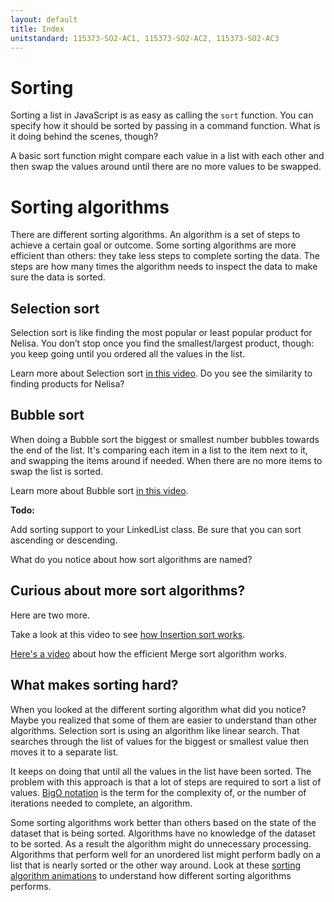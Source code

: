 ```yaml
---
layout: default
title: Index
unitstandard: 115373-SO2-AC1, 115373-SO2-AC2, 115373-SO2-AC3
---
```


# Sorting

Sorting a list in JavaScript is as easy as calling the `sort` function. You can specify how it should be sorted by passing in a command function. What is it doing behind the scenes, though?

A basic sort function might compare each value in a list with each other and then swap the values around until there are no more values to be swapped.

# Sorting algorithms

There are different sorting algorithms. An algorithm is a set of steps to achieve a certain goal or outcome. Some sorting algorithms are more efficient than others: they take less steps to complete sorting the data. The steps are how many times the algorithm needs to inspect the data to make sure the data is sorted.

## Selection sort

Selection sort is like finding the most popular or least popular product for Nelisa. You don’t stop once you find the smallest/largest product, though: you keep going until you ordered all the values in the list.

Learn more about Selection sort [in this video](https://www.youtube.com/watch?v=f8hXR_Hvybo). Do you see the similarity to finding products for Nelisa?

## Bubble sort

When doing a Bubble sort the biggest or smallest number bubbles towards the end of the list. It's comparing each item in a list to the item next to it, and swapping the items around if needed. When there are no more items to swap the list is sorted.

Learn more about Bubble sort [in this video](https://www.youtube.com/watch?v=Ui97-_n5xjo).

**Todo:**

Add sorting support to your LinkedList class. Be sure that you can sort ascending or descending.

What do you notice about how sort algorithms are named?

## Curious about more sort algorithms?

Here are two more.

Take a look at this video to see [how Insertion sort works](https://www.youtube.com/watch?v=DFG-XuyPYUQ).

[Here's a video](https://www.youtube.com/watch?v=f8hXR_Hvybo) about how the efficient Merge sort algorithm works.


## What makes sorting hard?

When you looked at the different sorting algorithm what did you notice? Maybe you realized that some of them are easier to understand than other algorithms. Selection sort is using an algorithm like linear search. That searches through the list of values for the biggest or smallest value then moves it to a separate list.

It keeps on doing that until all the values in the list have been sorted. The problem with this approach is that a lot of steps are required to sort a list of values. [BigO notation](https://justin.abrah.ms/computer-science/big-o-notation-explained.html) is the term for the complexity of, or the number of iterations needed to complete, an algorithm.

Some sorting algorithms work better than others based on the state of the dataset that is being sorted. Algorithms have no knowledge of the dataset to be sorted. As a result the algorithm might do unnecessary processing. Algorithms that perform well for an unordered list might perform badly on a list that is nearly sorted or the other way around. Look at these [sorting algorithm animations](https://www.toptal.com/developers/sorting-algorithms) to understand how different sorting algorithms performs.
